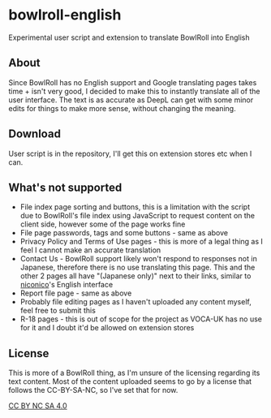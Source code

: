 # bowlroll-english
Experimental user script and extension to translate BowlRoll into English

## About
Since BowlRoll has no English support and Google translating pages takes time + isn't very good, I decided to make this to instantly translate all of the user interface. The text is as accurate
as DeepL can get with some minor edits for things to make more sense, without changing the meaning.

## Download
User script is in the repository, I'll get this on extension stores etc when I can.

## What's not supported
* File index page sorting and buttons, this is a limitation with the script due to BowlRoll's file index using JavaScript to request content on the client side, however some of the page works fine
* File page passwords, tags and some buttons - same as above
* Privacy Policy and Terms of Use pages - this is more of a legal thing as I feel I cannot make an accurate translation
* Contact Us - BowlRoll support likely won't respond to responses not in Japanese, therefore there is no use translating this page. This and the other 2 pages all have "(Japanese only)" next to their links, 
similar to [niconico](https://nicovideo.jp/)'s English interface
* Report file page - same as above
* Probably file editing pages as I haven't uploaded any content myself, feel free to submit this
* R-18 pages - this is out of scope for the project as VOCA-UK has no use for it and I doubt it'd be allowed on extension stores

## License
This is more of a BowlRoll thing, as I'm unsure of the licensing regarding its text content. Most of the content uploaded seems to go by a license that follows the CC-BY-SA-NC, so I've set that for now.

[CC BY NC SA 4.0](LICENSE)